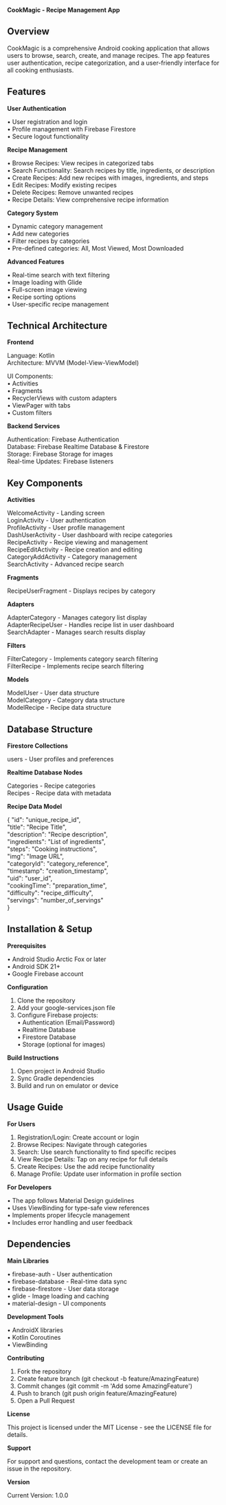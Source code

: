 **CookMagic - Recipe Management App**

## **Overview**
CookMagic is a comprehensive Android cooking application that allows users to browse, search, create, and manage recipes. The app features user authentication, recipe categorization, and a user-friendly interface for all cooking enthusiasts.

## **Features**

**User Authentication**

• User registration and login  
• Profile management with Firebase Firestore  
• Secure logout functionality  

 **Recipe Management**
 
• Browse Recipes: View recipes in categorized tabs  
• Search Functionality: Search recipes by title, ingredients, or description  
• Create Recipes: Add new recipes with images, ingredients, and steps  
• Edit Recipes: Modify existing recipes  
• Delete Recipes: Remove unwanted recipes  
• Recipe Details: View comprehensive recipe information  

**Category System**

• Dynamic category management  
• Add new categories  
• Filter recipes by categories  
• Pre-defined categories: All, Most Viewed, Most Downloaded  

 **Advanced Features**
 
• Real-time search with text filtering  
• Image loading with Glide  
• Full-screen image viewing  
• Recipe sorting options  
• User-specific recipe management  

## **Technical Architecture**

 **Frontend**
 
Language: Kotlin  
Architecture: MVVM (Model-View-ViewModel)  

UI Components:  
• Activities  
• Fragments  
• RecyclerViews with custom adapters  
• ViewPager with tabs  
• Custom filters  

 **Backend Services**
 
Authentication: Firebase Authentication  
Database: Firebase Realtime Database & Firestore  
Storage: Firebase Storage for images  
Real-time Updates: Firebase listeners  

## **Key Components**

 **Activities**
 
WelcomeActivity - Landing screen  
LoginActivity - User authentication  
ProfileActivity - User profile management  
DashUserActivity - User dashboard with recipe categories  
RecipeActivity - Recipe viewing and management  
RecipeEditActivity - Recipe creation and editing  
CategoryAddActivity - Category management  
SearchActivity - Advanced recipe search  

 **Fragments**
 
RecipeUserFragment - Displays recipes by category  

 **Adapters**
 
AdapterCategory - Manages category list display  
AdapterRecipeUser - Handles recipe list in user dashboard  
SearchAdapter - Manages search results display  

**Filters**

FilterCategory - Implements category search filtering  
FilterRecipe - Implements recipe search filtering  

 **Models**
 
ModelUser - User data structure  
ModelCategory - Category data structure  
ModelRecipe - Recipe data structure  

## **Database Structure**

**Firestore Collections**

users - User profiles and preferences  

**Realtime Database Nodes**

Categories - Recipe categories  
Recipes - Recipe data with metadata  

**Recipe Data Model**

{
"id": "unique_recipe_id",  
"title": "Recipe Title",  
"description": "Recipe description",  
"ingredients": "List of ingredients",  
"steps": "Cooking instructions",  
"img": "Image URL",  
"categoryId": "category_reference",  
"timestamp": "creation_timestamp",  
"uid": "user_id",  
"cookingTime": "preparation_time",  
"difficulty": "recipe_difficulty",  
"servings": "number_of_servings"  
}

## **Installation & Setup**

**Prerequisites**

• Android Studio Arctic Fox or later  
• Android SDK 21+  
• Google Firebase account  

**Configuration**

1. Clone the repository  
2. Add your google-services.json file  
3. Configure Firebase projects:  
   • Authentication (Email/Password)  
   • Realtime Database  
   • Firestore Database  
   • Storage (optional for images)  

 **Build Instructions**
 
1. Open project in Android Studio  
2. Sync Gradle dependencies  
3. Build and run on emulator or device  

## **Usage Guide**

 **For Users**
 
1. Registration/Login: Create account or login  
2. Browse Recipes: Navigate through categories  
3. Search: Use search functionality to find specific recipes  
4. View Recipe Details: Tap on any recipe for full details  
5. Create Recipes: Use the add recipe functionality  
6. Manage Profile: Update user information in profile section  

**For Developers**

• The app follows Material Design guidelines  
• Uses ViewBinding for type-safe view references  
• Implements proper lifecycle management  
• Includes error handling and user feedback  

## **Dependencies**

 **Main Libraries**
 
• firebase-auth - User authentication  
• firebase-database - Real-time data sync  
• firebase-firestore - User data storage  
• glide - Image loading and caching  
• material-design - UI components  

**Development Tools**

• AndroidX libraries  
• Kotlin Coroutines  
• ViewBinding  

**Contributing**

1. Fork the repository  
2. Create feature branch (git checkout -b feature/AmazingFeature)  
3. Commit changes (git commit -m 'Add some AmazingFeature')  
4. Push to branch (git push origin feature/AmazingFeature)  
5. Open a Pull Request  

**License**

This project is licensed under the MIT License - see the LICENSE file for details.  

 **Support**
 
For support and questions, contact the development team or create an issue in the repository.  

**Version**

Current Version: 1.0.0 

